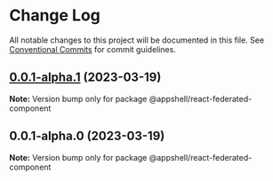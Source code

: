 # Change Log

All notable changes to this project will be documented in this file.
See [Conventional Commits](https://conventionalcommits.org) for commit guidelines.

## [0.0.1-alpha.1](https://github.com/navaris/appshell/compare/@appshell/react-federated-component@0.0.1-alpha.0...@appshell/react-federated-component@0.0.1-alpha.1) (2023-03-19)

**Note:** Version bump only for package @appshell/react-federated-component





## 0.0.1-alpha.0 (2023-03-19)

**Note:** Version bump only for package @appshell/react-federated-component
